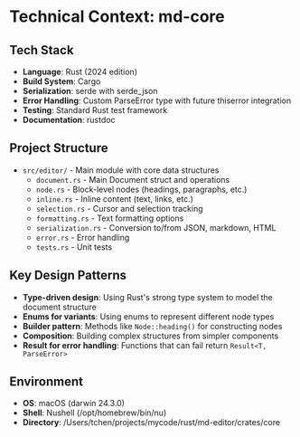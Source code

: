 # Technical Context: md-core

## Tech Stack
- **Language**: Rust (2024 edition)
- **Build System**: Cargo
- **Serialization**: serde with serde_json
- **Error Handling**: Custom ParseError type with future thiserror integration
- **Testing**: Standard Rust test framework
- **Documentation**: rustdoc

## Project Structure
- `src/editor/` - Main module with core data structures
  - `document.rs` - Main Document struct and operations
  - `node.rs` - Block-level nodes (headings, paragraphs, etc.)
  - `inline.rs` - Inline content (text, links, etc.)
  - `selection.rs` - Cursor and selection tracking
  - `formatting.rs` - Text formatting options
  - `serialization.rs` - Conversion to/from JSON, markdown, HTML
  - `error.rs` - Error handling
  - `tests.rs` - Unit tests

## Key Design Patterns
- **Type-driven design**: Using Rust's strong type system to model the document structure
- **Enums for variants**: Using enums to represent different node types
- **Builder pattern**: Methods like `Node::heading()` for constructing nodes
- **Composition**: Building complex structures from simpler components
- **Result for error handling**: Functions that can fail return `Result<T, ParseError>`

## Environment
- **OS**: macOS (darwin 24.3.0)
- **Shell**: Nushell (/opt/homebrew/bin/nu)
- **Directory**: /Users/tchen/projects/mycode/rust/md-editor/crates/core
